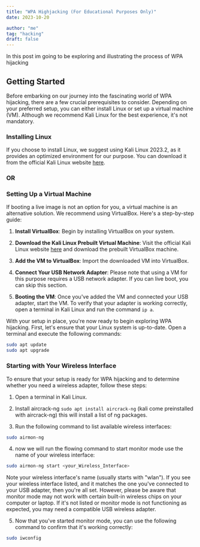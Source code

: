 ```yaml
---
title: "WPA Highjacking (For Educational Purposes Only)"
date: 2023-10-20

author: "me"
tag: "hacking"
draft: false 
---
```


In this post im going to be exploring and illustrating the process of WPA hijacking

## Getting Started

Before embarking on our journey into the fascinating world of WPA hijacking, there are a few crucial prerequisites to consider. Depending on your preferred setup, you can either install Linux or set up a virtual machine (VM). Although we recommend Kali Linux for the best experience, it's not mandatory.

### Installing Linux

If you choose to install Linux, we suggest using Kali Linux 2023.2, as it provides an optimized environment for our purpose. You can download it from the official Kali Linux website [here](https://www.kali.org/).

### OR

### Setting Up a Virtual Machine

If booting a live image is not an option for you, a virtual machine is an alternative solution. We recommend using VirtualBox. Here's a step-by-step guide:

1. **Install VirtualBox**: Begin by installing VirtualBox on your system.

2. **Download the Kali Linux Prebuilt Virtual Machine**: Visit the official Kali Linux website [here](https://www.kali.org/) and download the prebuilt VirtualBox machine.

3. **Add the VM to VirtualBox**: Import the downloaded VM into VirtualBox.

4. **Connect Your USB Network Adapter**: Please note that using a VM for this purpose requires a USB network adapter. If you can live boot, you can skip this section.

5. **Booting the VM**: Once you've added the VM and connected your USB adapter, start the VM. To verify that your adapter is working correctly, open a terminal in Kali Linux and run the command `ip a`.

With your setup in place, you're now ready to begin exploring WPA hijacking. First, let's ensure that your Linux system is up-to-date. Open a terminal and execute the following commands:

```bash
sudo apt update
sudo apt upgrade
```

### Starting with Your Wireless Interface

To ensure that your setup is ready for WPA hijacking and to determine whether you need a wireless adapter, follow these steps:

1. Open a terminal in Kali Linux.

2. Install aircrack-ng ```sudo apt install aircrack-ng``` (kali come preinstalled with aircrack-ng) this will install a list of ng packages.

3. Run the following command to list available wireless interfaces:

```bash
sudo airmon-ng
```

4. now we will run the flowing command to start monitor mode use the name of your wireless interface:

```bash
sudo airmon-ng start <your_Wireless_Interface>
```

Note your wireless interface's name (usually starts with "wlan"). If you see your wireless interface listed, and it matches the one you've connected to your USB adapter, then you're all set. However, please be aware that monitor mode may not work with certain built-in wireless chips on your computer or laptop. If it's not listed or monitor mode is not functioning as expected, you may need a compatible USB wireless adapter.

5. Now that you've started monitor mode, you can use the following command to confirm that it's working correctly:

```bash
sudo iwconfig




